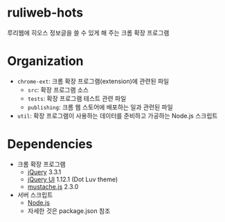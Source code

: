 # ruliweb-hots
루리웹에 히오스 정보글을 쓸 수 있게 해 주는 크롬 확장 프로그램

# Organization
* `chrome-ext`: 크롬 확장 프로그램(extension)에 관련된 파일
    * `src`: 확장 프로그램 소스
    * `tests`: 확장 프로그램 테스트 관련 파일
    * `publishing`: 크롬 웹 스토어에 배포하는 일과 관련된 파일
* `util`: 확장 프로그램이 사용하는 데이터를 준비하고 가공하는 Node.js 스크립트

# Dependencies
* 크롬 확장 프로그램
    * [jQuery](https://jquery.com/) 3.3.1
    * [jQuery UI](https://jqueryui.com/) 1.12.1 (Dot Luv theme)
    * [mustache.js](https://github.com/janl/mustache.js) 2.3.0
* 서버 스크립트
    * [Node.js](https://nodejs.org/)
    * 자세한 것은 package.json 참조